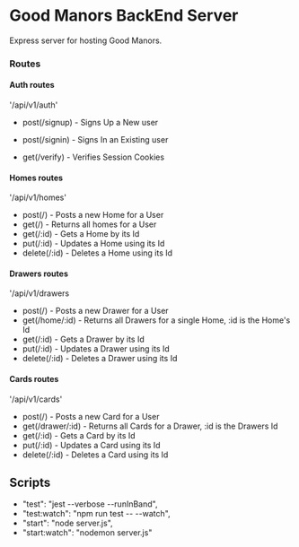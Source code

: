 # Good Manors BackEnd Server

Express server for hosting Good Manors.


### Routes 
#### Auth routes

'/api/v1/auth'

* post(/signup) - Signs Up a New user
 
* post(/signin) - Signs In an Existing user

* get(/verify) - Verifies Session Cookies


#### Homes routes
'/api/v1/homes'
* post(/) - Posts a new Home for a User
* get(/) - Returns all homes for a User
* get(/:id) - Gets a Home by its Id
* put(/:id) - Updates a Home using its Id
* delete(/:id) - Deletes a Home using its Id

#### Drawers routes
'/api/v1/drawers
* post(/) - Posts a new Drawer for a User
* get(/home/:id) - Returns all Drawers for a single Home, :id is the Home's Id
* get(/:id) - Gets a Drawer by its Id
* put(/:id) - Updates a Drawer using its Id
* delete(/:id) - Deletes a Drawer using its Id



#### Cards routes
'/api/v1/cards'
* post(/) - Posts a new Card for a User
* get(/drawer/:id) - Returns all Cards for a Drawer, :id is the Drawers Id
* get(/:id) - Gets a Card by its Id
* put(/:id) - Updates a Card using its Id
* delete(/:id) - Deletes a Card using its Id

## Scripts
  * "test": "jest --verbose --runInBand",
  * "test:watch": "npm run test -- --watch",
  * "start": "node server.js",
  * "start:watch": "nodemon server.js"
 
